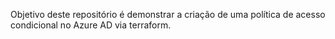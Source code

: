 Objetivo deste repositório é demonstrar a criação de uma política de acesso condicional no Azure AD via terraform. 
